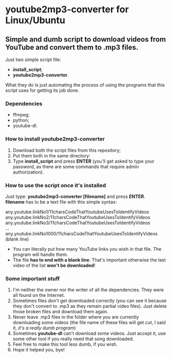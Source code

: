 # youtube2mp3-converter for Linux/Ubuntu
## Simple and dumb script to download videos from **YouTube** and convert them to **.mp3** files.

Just two simple script file:
* **install_script**;
* **youtube2mp3-converter**.

What they do is just automating the process of using the programs that this script uses for getting its job done.

### Dependencies
* ffmpeg;
* python;
* youtube-dl.

### How to install youtube2mp3-converter
1. Download both the script files from this repository;
1. Put them both in the same directory:
1. Type **install_script** and press **ENTER** (you'll get asked to type your password, as there are some commands that require admin authorization).

### How to use the script once it's installed
Just type: **youtube2mp3-converter \[filename\]** and press **ENTER**.<br />
**filename** has to be a text file with this simple syntax:

any.youtube.linkNo1/11charsCodeThatYoutubeUsesToIdentifyVideos
any.youtube.linkNo2/11charsCodeThatYoutubeUsesToIdentifyVideos
any.youtube.linkNo3/11charsCodeThatYoutubeUsesToIdentifyVideos<br />
...<br />
any.youtube.linkNo1000/11charsCodeThatYoutubeUsesToIdentifyVideos<br />
(blank line)

* You can literally put how many YouTube links you wish in that file. The program will handle them.
* The file **has to end with a blank line**. That's important otherwise the last video of the list **won't be downloaded**!

### Some important stuff
1. I'm neither the owner nor the writer of all the dependencies. They were all found on the Internet.
1. Sometimes files don't get downloaded correctly (you can see it because they don't convert to .mp3 as they remain partial video files). Just delete those broken files and download them again.
1. Never leave .mp3 files in the folder where you are currently downloading some videos (the file name of these files will get cut, I said it, *it's a really dumb program*)
1. Sometimes **youtube-dl** can't download some videos. Just accept it, use some other tool if you really need that song downloaded.
1. Feel free to make this tool less dumb, if you wish.
1. Hope it helped you, bye!
